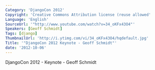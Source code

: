 ```yaml
---
Category: 'DjangoCon 2012'
Copyright: 'Creative Commons Attribution license (reuse allowed'
Language: 'English'
SourceUrl: '"http://www.youtube.com/watch?v=34_oKFx43O4"'
Speakers: [Geoff Schmidt]
Tags: [django]
ThumbnailUrl: 'http://i.ytimg.com/vi/34_oKFx43O4/hqdefault.jpg'
Title: '"DjangoCon 2012 Keynote - Geoff Schmidt"'
date: '2012-10-06'
---
```

DjangoCon 2012 - Keynote - Geoff Schmidt

